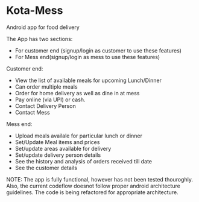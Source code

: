# Kota-Mess
Android app for food delivery

The App has two sections:
  - For customer end (signup/login as customer to use these features)
  - For Mess end(signup/login as mess to use these features)
  
Customer end:
  - View the list of available meals for upcoming Lunch/Dinner
  - Can order multiple meals
  - Order for home delivery as well as dine in at mess
  - Pay online (via UPI) or cash.
  - Contact Delivery Person
  - Contact Mess
  
Mess end:
  - Upload meals availale for particular lunch or dinner
  - Set/Update Meal items and prices
  - Set/update areas available for delivery
  - Set/update delivery person details
  - See the history and analysis of orders received till date
  - See the customer details
  
NOTE: The app is fully functional, however has not been tested thouroghly.
      Also, the current codeflow doesnot follow proper android architecture guidelines. 
      The code is being refactored for appropriate architecture.
